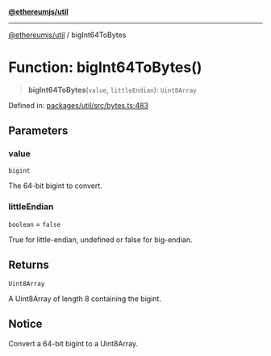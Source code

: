 [**@ethereumjs/util**](../README.md)

***

[@ethereumjs/util](../README.md) / bigInt64ToBytes

# Function: bigInt64ToBytes()

> **bigInt64ToBytes**(`value`, `littleEndian`): `Uint8Array`

Defined in: [packages/util/src/bytes.ts:483](https://github.com/Dargon789/ethereumjs-monorepo/blob/master/packages/util/src/bytes.ts#L483)

## Parameters

### value

`bigint`

The 64-bit bigint to convert.

### littleEndian

`boolean` = `false`

True for little-endian, undefined or false for big-endian.

## Returns

`Uint8Array`

A Uint8Array of length 8 containing the bigint.

## Notice

Convert a 64-bit bigint to a Uint8Array.

